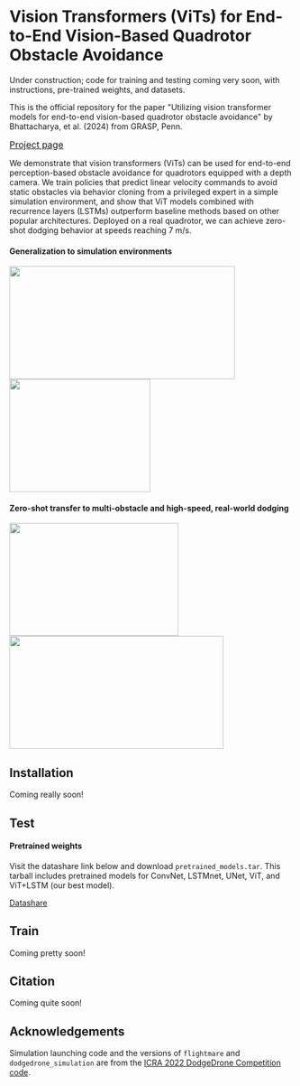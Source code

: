 # Vision Transformers (ViTs) for End-to-End Vision-Based Quadrotor Obstacle Avoidance

Under construction; code for training and testing coming very soon, with instructions, pre-trained weights, and datasets.

This is the official repository for the paper "Utilizing vision transformer models for end-to-end vision-based quadrotor obstacle avoidance" by Bhattacharya, et al. (2024) from GRASP, Penn.

<font size="3"><u>[Project page](https://www.anishbhattacharya.com/research/vit-depthfly)</u></font>

We demonstrate that vision transformers (ViTs) can be used for end-to-end perception-based obstacle avoidance for quadrotors equipped with a depth camera. We train policies that predict linear velocity commands to avoid static obstacles via behavior cloning from a privileged expert in a simple simulation environment, and show that ViT models combined with recurrence layers (LSTMs) outperform baseline methods based on other popular architectures. Deployed on a real quadrotor, we can achieve zero-shot dodging behavior at speeds reaching 7 m/s.

<!-- GIFs -->

#### Generalization to simulation environments

<img src="media/trees-vitlstm.gif" width="400" height="200"> <img src="media/walls-vitlstm.gif" width="250" height="200">

#### Zero-shot transfer to multi-obstacle and high-speed, real-world dodging

<img src="media/multi-obstacle-vitlstm.gif" width="300" height="200"> <img src="media/7ms-vitlstm.gif" width="380" height="200">


## Installation

Coming really soon!

## Test

#### Pretrained weights

Visit the datashare link below and download `pretrained_models.tar`. This tarball includes pretrained models for ConvNet, LSTMnet, UNet, ViT, and ViT+LSTM (our best model).

[Datashare](https://upenn.app.box.com/v/ViT-quad-datashare)

## Train

Coming pretty soon!

## Citation

Coming quite soon!

## Acknowledgements

Simulation launching code and the versions of `flightmare` and `dodgedrone_simulation` are from the [ICRA 2022 DodgeDrone Competition code](https://github.com/uzh-rpg/agile_flight).
